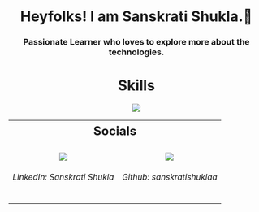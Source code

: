 <h1 align="center">Heyfolks! I am Sanskrati Shukla.🚀</h1>
<h3 align="center"> Passionate Learner who loves to explore more about the technologies.</h3> 
<!-- Skills Section -->
<h1 align="center" style="font-weight: bold;">Skills</h1>
<p align="center">
  <a href="https://skillicons.dev">
    <img src="https://skillicons.dev/icons?i=c,cpp,html,css,java,git,python" />
  </a>
</p>

<!-- Socials Section -->
<table align="center">
  <tr>
    <th colspan="2" align="center" style="font-size: 24px; font-weight: bold;">Socials</th>
  </tr>
  <tr>
    <!-- LinkedIn -->
    <td align="center" valign="top">
      <br>
        <a href="https://www.linkedin.com/in/sanskrati-shukla-307293324?utm_source=share&utm_campaign=share_via&utm_content=profile&utm_medium=android_app">
          <img src="https://skillicons.dev/icons?i=linkedin" />
        </a>
      <h6>LinkedIn: Sanskrati Shukla</h6>
    </td>
    <!-- GitHub -->
    <td align="center" valign="top">
      <br>
        <a href="">
          <img src="https://skillicons.dev/icons?i=github" />
        </a>
      <h6>Github: sanskratishuklaa</h6>
    </td>
  </tr>
</table>
